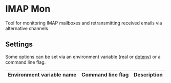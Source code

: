 # IMAP Mon

Tool for monitoring IMAP mailboxes and retransmitting received emails via alternative channels

## Settings

Some options can be set via an environment variable (real or [dotenv](https://github.com/theskumar/python-dotenv)) or a command line flag.

| Environment variable name | Command line flag | Description |
| --- | --- | --- |

